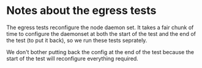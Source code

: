 
# Notes about the egress tests

The egress tests reconfigure the node daemon set.  It takes a fair chunk of time to configure the daemonset at both
the start of the test and the end of the test (to put it back), so we run these tests seprately.

We don't bother putting back the config at the end of the test because the start of the test will reconfigure
everything required.
